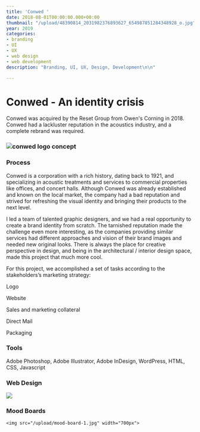 ```yaml
---
title: 'Conwed '
date: 2018-08-01T00:00:00.000+00:00
thumbnail: "/upload/48390814_2031982376893627_654987851284348928_o.jpg"
year: 2019
categories:
- branding
- UI
- UX
- web design
- web development
description: "Branding, UI, UX, Design, Development\n\n"

---
```

# Conwed - An identity crisis

Conwed was acquired by the Reset Group from Owen's Corning in 2018. Conwed had a lackluster reputation in the acoustics industry, and a complete rebrand was required.

### ![conwed logo concept](/upload/conwed-logo-concept.png "Conwed Logo Concept")

### Process

Conwed is a corporation with a rich history, dating back to 1921, and specializing in acoustic treatments and services to commercial properties like offices, and concert halls. Although Conwed was already established and known on the local market, the company had a bad reputation and strived for refreshing the visual identity and bringing their products to the next level.

I led a team of talented graphic designers, and we had a real opportunity to create a brand identity from scratch. The tarnished reputation made the challenge even more interesting, as the companies providing similar services had different approaches and vision of their brand images and needed new original looks. There is always the place for creative perspective in design, and being in the architectural / interior design space, made this project that much more cool.

For this project, we accomplished a set of tasks according to the stakeholders’s marketing strategy:

Logo

Website

Sales and marketing collateral

Direct Mail

Packaging

### Tools

Adobe Photoshop, Adobe Illustrator, Adobe InDesign, WordPress, HTML, CSS, Javascript

### Web Design

![](/upload/conwed-website-2020.png)

### Mood Boards

    <img src="/upload/mood-board-1.jpg" width="700px"> 
